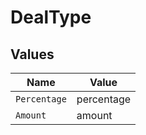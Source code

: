 # DealType


## Values

| Name         | Value        |
| ------------ | ------------ |
| `Percentage` | percentage   |
| `Amount`     | amount       |